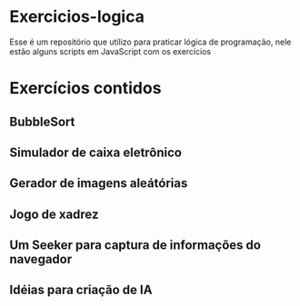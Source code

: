 # Exercicios-logica
Esse é um repositório que utilizo para praticar lógica de programação, nele estão alguns scripts em JavaScript com os exercícios

# Exercícios contidos
## BubbleSort
## Simulador de caixa eletrônico
## Gerador de imagens aleátórias 
## Jogo de xadrez
## Um Seeker para captura de informações do navegador
## Idéias para criação de IA
